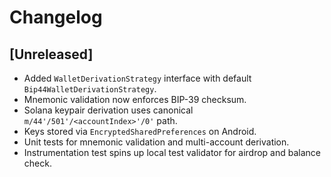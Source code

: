 # Changelog

## [Unreleased]
- Added `WalletDerivationStrategy` interface with default `Bip44WalletDerivationStrategy`.
- Mnemonic validation now enforces BIP-39 checksum.
- Solana keypair derivation uses canonical `m/44'/501'/<accountIndex>'/0'` path.
- Keys stored via `EncryptedSharedPreferences` on Android.
- Unit tests for mnemonic validation and multi-account derivation.
- Instrumentation test spins up local test validator for airdrop and balance check.
